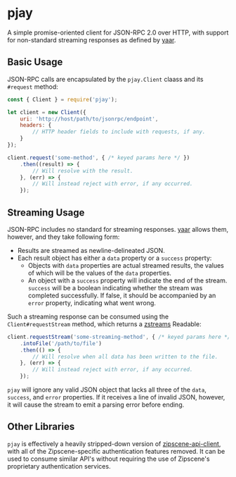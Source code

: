 # pjay

A simple promise-oriented client for JSON-RPC 2.0 over HTTP, with support for
non-standard streaming responses as defined by
[yaar](https://www.npmjs.com/package/yaar).


## Basic Usage

JSON-RPC calls are encapsulated by the `pjay.Client` claass and its `#request`
method:

```js
const { Client } = require('pjay');

let client = new Client({
	uri: 'http://host/path/to/jsonrpc/endpoint',
	headers: {
		// HTTP header fields to include with requests, if any.
	}
});

client.request('some-method', { /* keyed params here */ })
	.then((result) => {
		// Will resolve with the result.
	}, (err) => {
		// Will instead reject with error, if any occurred.
	});
```


## Streaming Usage

JSON-RPC includes no standard for streaming responses.
[yaar](https://www.npmjs.com/package/yaar) allows them, however, and they take
following form:

- Results are streamed as newline-delineated JSON.
- Each result object has either a `data` property or a `success` property:
  - Objects with `data` properties are actual streamed results, the values of
    which will be the values of the `data` properties.
  - An object with a `success` property will indicate the end of the stream.
    `success` will be a boolean indicating whether the stream was completed
    successfully. If false, it should be accompanied by an `error` property,
    indicating what went wrong.

Such a streaming response can be consumed using the `Client#requestStream`
method, which returns a [zstreams](https://www.npmjs.com/package/zstreams)
Readable:

```js
client.requestStream('some-streaming-method', { /* keyed params here */ })
	.intoFile('/path/to/file')
	.then(() => {
		// Will resolve when all data has been written to the file.
	}, (err) => {
		// Will instead reject with error, if any occurred.
	});
```

`pjay` will ignore any valid JSON object that lacks all three of the `data`,
`success`, and `error` properties. If it receives a line of invalid JSON,
however, it will cause the stream to emit a parsing error before ending.


## Other Libraries

`pjay` is effectively a heavily stripped-down version of
[zipscene-api-client](https://www.npmjs.com/package/zipscene-api-client), with
all of the Zipscene-specific authentication features removed. It can be used to
consume similar API's without requiring the use of Zipscene's proprietary
authentication services.
